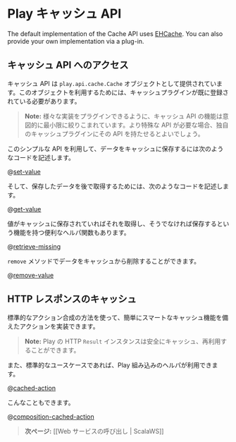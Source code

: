 <!-- translated -->
<!--
# The Play cache API
-->
# Play キャッシュ API

The default implementation of the Cache API uses [EHCache](http://ehcache.org/). You can also provide your own implementation via a plug-in.

<!--
## Accessing the Cache API
-->
## キャッシュ API へのアクセス

<!--
The cache API is provided by the `play.api.cache.Cache` object. It requires a registered cache plug-in.
-->
キャッシュ API は `play.api.cache.Cache` オブジェクトとして提供されています。このオブジェクトを利用するためには、キャッシュプラグインが既に登録されている必要があります。

<!--
> **Note:** The API is intentionally minimal to allow several implementation to be plugged. If you need a more specific API, use the one provided by your Cache plugin.

Using this simple API you can either store data in cache:
-->
> **Note:** 様々な実装をプラグインできるように、キャッシュ API の機能は意図的に最小限に絞りこまれています。より特殊な API が必要な場合、独自のキャッシュプラグインにその API を持たせるとよいでしょう。

このシンプルな API を利用して、データをキャッシュに保存するには次のようなコードを記述します。

@[set-value](code/ScalaCache.scala)

<!--
And then retrieve it later:
-->
そして、保存したデータを後で取得するためには、次のようなコードを記述します。

@[get-value](code/ScalaCache.scala)

<!--
There is also a convenient helper to retrieve from cache or set the value in cache if it was missing:
-->
値がキャッシュに保存されていればそれを取得し、そうでなければ保存するという機能を持つ便利なヘルパ関数もあります。

@[retrieve-missing](code/ScalaCache.scala)

<!--
To remove an item from the cache use the `remove` method:
-->
`remove` メソッドでデータをキャッシュから削除することができます。

@[remove-value](code/ScalaCache.scala)

<!--
## Caching HTTP responses
-->
## HTTP レスポンスのキャッシュ

<!--
You can easily create smart cached actions using standard Action composition. 

> **Note:** Play HTTP `Result` instances are safe to cache and reuse later.

Play provides a default built-in helper for standard cases:
-->
標準的なアクション合成の方法を使って、簡単にスマートなキャッシュ機能を備えたアクションを実装できます。

> **Note:** Play の HTTP `Result` インスタンスは安全にキャッシュ、再利用することができます。

また、標準的なユースケースであれば、Play 組み込みのヘルパが利用できます。

@[cached-action](code/ScalaCache.scala)

<!--
Or even:  
-->
こんなこともできます。

@[composition-cached-action](code/ScalaCache.scala)

<!--
> **Next:** [[Calling web services | ScalaWS]]
-->
> **次ページ:** [[Web サービスの呼び出し | ScalaWS]]